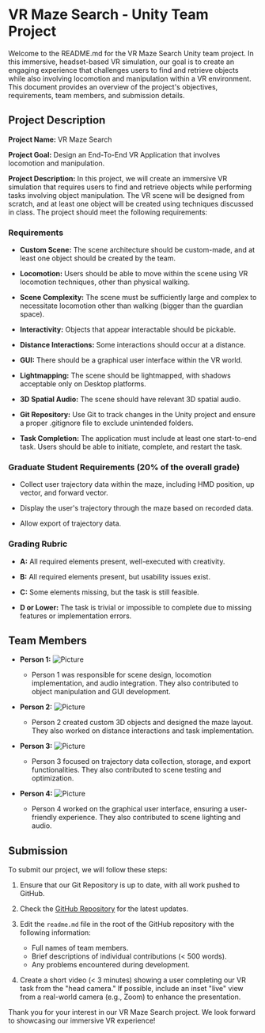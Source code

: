 # VR Maze Search - Unity Team Project

Welcome to the README.md for the VR Maze Search Unity team project. In this immersive, headset-based VR simulation, our goal is to create an engaging experience that challenges users to find and retrieve objects while also involving locomotion and manipulation within a VR environment. This document provides an overview of the project's objectives, requirements, team members, and submission details.

## Project Description

**Project Name:** VR Maze Search

**Project Goal:** Design an End-To-End VR Application that involves locomotion and manipulation.

**Project Description:** In this project, we will create an immersive VR simulation that requires users to find and retrieve objects while performing tasks involving object manipulation. The VR scene will be designed from scratch, and at least one object will be created using techniques discussed in class. The project should meet the following requirements:

### Requirements

- **Custom Scene:** The scene architecture should be custom-made, and at least one object should be created by the team.

- **Locomotion:** Users should be able to move within the scene using VR locomotion techniques, other than physical walking.

- **Scene Complexity:** The scene must be sufficiently large and complex to necessitate locomotion other than walking (bigger than the guardian space).

- **Interactivity:** Objects that appear interactable should be pickable.

- **Distance Interactions:** Some interactions should occur at a distance.

- **GUI:** There should be a graphical user interface within the VR world.

- **Lightmapping:** The scene should be lightmapped, with shadows acceptable only on Desktop platforms.

- **3D Spatial Audio:** The scene should have relevant 3D spatial audio.

- **Git Repository:** Use Git to track changes in the Unity project and ensure a proper .gitignore file to exclude unintended folders.

- **Task Completion:** The application must include at least one start-to-end task. Users should be able to initiate, complete, and restart the task.

### Graduate Student Requirements (20% of the overall grade)

- Collect user trajectory data within the maze, including HMD position, up vector, and forward vector.

- Display the user's trajectory through the maze based on recorded data.

- Allow export of trajectory data.

### Grading Rubric

- **A:** All required elements present, well-executed with creativity.

- **B:** All required elements present, but usability issues exist.

- **C:** Some elements missing, but the task is still feasible.

- **D or Lower:** The task is trivial or impossible to complete due to missing features or implementation errors.

## Team Members

- **Person 1:** ![Picture](john_smith.jpg)
    - Person 1 was responsible for scene design, locomotion implementation, and audio integration. They also contributed to object manipulation and GUI development.

- **Person 2:** ![Picture](sarah_johnson.jpg)
    - Person 2 created custom 3D objects and designed the maze layout. They also worked on distance interactions and task implementation.

- **Person 3:** ![Picture](michael_brown.jpg)
    - Person 3 focused on trajectory data collection, storage, and export functionalities. They also contributed to scene testing and optimization.

- **Person 4:** ![Picture](emily_davis.jpg)
    - Person 4 worked on the graphical user interface, ensuring a user-friendly experience. They also contributed to scene lighting and audio.

## Submission

To submit our project, we will follow these steps:

1. Ensure that our Git Repository is up to date, with all work pushed to GitHub.

2. Check the [GitHub Repository](https://github.com/team-vr-maze-search) for the latest updates.

3. Edit the `readme.md` file in the root of the GitHub repository with the following information:
    - Full names of team members.
    - Brief descriptions of individual contributions (< 500 words).
    - Any problems encountered during development.

4. Create a short video (< 3 minutes) showing a user completing our VR task from the "head camera." If possible, include an inset "live" view from a real-world camera (e.g., Zoom) to enhance the presentation.

Thank you for your interest in our VR Maze Search project. We look forward to showcasing our immersive VR experience!
